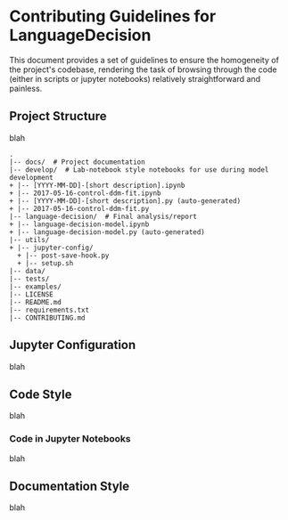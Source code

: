 # Contributing Guidelines for LanguageDecision

This document provides a set of guidelines to ensure the homogeneity of the project's codebase,
rendering the task of browsing through the code (either in scripts or jupyter notebooks) relatively
straightforward and painless.


## Project Structure
blah

    .  
    |-- docs/  # Project documentation  
    |-- develop/  # Lab-notebook style notebooks for use during model development  
    + |-- [YYYY-MM-DD]-[short description].ipynb  
    + |-- 2017-05-16-control-ddm-fit.ipynb  
    + |-- [YYYY-MM-DD]-[short description].py (auto-generated)  
    + |-- 2017-05-16-control-ddm-fit.py  
    |-- language-decision/  # Final analysis/report  
    + |-- language-decision-model.ipynb  
    + |-- language-decision-model.py (auto-generated)  
    |-- utils/  
    + |-- jupyter-config/  
      + |-- post-save-hook.py  
      + |-- setup.sh  
    |-- data/  
    |-- tests/  
    |-- examples/  
    |-- LICENSE  
    |-- README.md  
    |-- requirements.txt  
    |-- CONTRIBUTING.md  

## Jupyter Configuration
blah

## Code Style
blah 

### Code in Jupyter Notebooks
blah

## Documentation Style
blah

